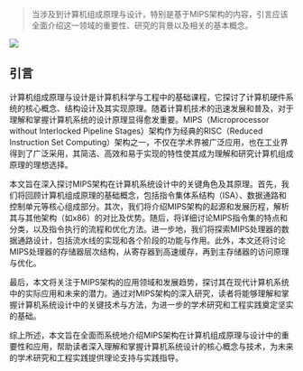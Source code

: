 > 当涉及到计算机组成原理与设计，特别是基于MIPS架构的内容，引言应该全面介绍这一领域的重要性、研究的背景以及相关的基本概念。

![](https://photohosting.oss-cn-hangzhou.aliyuncs.com/notionCover/ed52722c5cbd49818c0e8bce59d944ca.png)
## 引言

计算机组成原理与设计是计算机科学与工程中的基础课程，它探讨了计算机硬件系统的核心概念、结构设计及其实现原理。随着计算机技术的迅速发展和普及，对于理解和掌握计算机系统的设计原理显得愈发重要。MIPS（Microprocessor without Interlocked Pipeline Stages）架构作为经典的RISC（Reduced Instruction Set Computing）架构之一，不仅在学术界被广泛应用，也在工业界得到了广泛采用，其简洁、高效和易于实现的特性使其成为理解和研究计算机组成原理的理想选择。

本文旨在深入探讨MIPS架构在计算机系统设计中的关键角色及其原理。首先，我们将回顾计算机组成原理的基础概念，包括指令集体系结构（ISA）、数据通路和控制单元等核心组成部分。其次，我们将介绍MIPS架构的起源和发展历程，解析其与其他架构（如x86）的对比及优势。随后，将详细讨论MIPS指令集的特点和分类，以及指令执行的流程和优化方法。进一步地，我们将探索MIPS处理器的数据通路设计，包括流水线的实现和各个阶段的功能与作用。此外，本文还将讨论MIPS处理器的存储器层次结构，从寄存器到高速缓存，再到主存储器的访问原理与优化。

最后，本文将关注于MIPS架构的应用领域和发展趋势，探讨其在现代计算机系统中的实际应用和未来的潜力。通过对MIPS架构的深入研究，读者将能够理解和掌握计算机系统设计中的关键技术与方法，为进一步的学术研究和工程实践奠定坚实的基础。

综上所述，本文旨在全面而系统地介绍MIPS架构在计算机组成原理与设计中的重要性和应用，帮助读者深入理解和掌握计算机系统设计的核心概念与技术，为未来的学术研究和工程实践提供理论支持与实践指导。